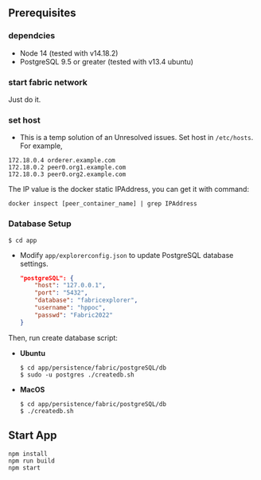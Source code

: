 ## Prerequisites
### dependcies
* Node 14 (tested with v14.18.2)
* PostgreSQL 9.5 or greater (tested with v13.4 ubuntu)
### start fabric network
Just do it.
### set host
* This is a temp solution of an Unresolved issues.
Set host in `/etc/hosts`.
For example,
```
172.18.0.4 orderer.example.com
172.18.0.2 peer0.org1.example.com
172.18.0.3 peer0.org2.example.com
```
The IP value is the docker static IPAddress, you can get it with command:
```
docker inspect [peer_container_name] | grep IPAddress
```
### Database Setup
```
$ cd app
```

* Modify `app/explorerconfig.json` to update PostgreSQL database settings.

    ```json
    "postgreSQL": {
        "host": "127.0.0.1",
        "port": "5432",
        "database": "fabricexplorer",
        "username": "hppoc",
        "passwd": "Fabric2022"
    }
    ```
Then, run create database script:  
* **Ubuntu**

    ```
    $ cd app/persistence/fabric/postgreSQL/db
    $ sudo -u postgres ./createdb.sh
    ```

* **MacOS**

    ```
    $ cd app/persistence/fabric/postgreSQL/db
    $ ./createdb.sh
    ```
## Start App
```
npm install
npm run build
npm start
```